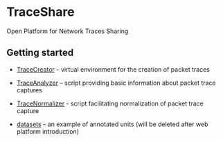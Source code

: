 # TraceShare

Open Platform for Network Traces Sharing

<!-- TODO: Needs update! -->

## Getting started

- [TraceCreator](TraceCreator) – virtual environment for the creation of packet traces

- [TraceAnalyzer](TraceAnalyzer) – script providing basic information about packet trace captures

- [TraceNormalizer](TraceNormalizer) - script facilitating normalization of packet trace capture

- [datasets](datasets) – an example of annotated units (will be deleted after web platform introduction)
